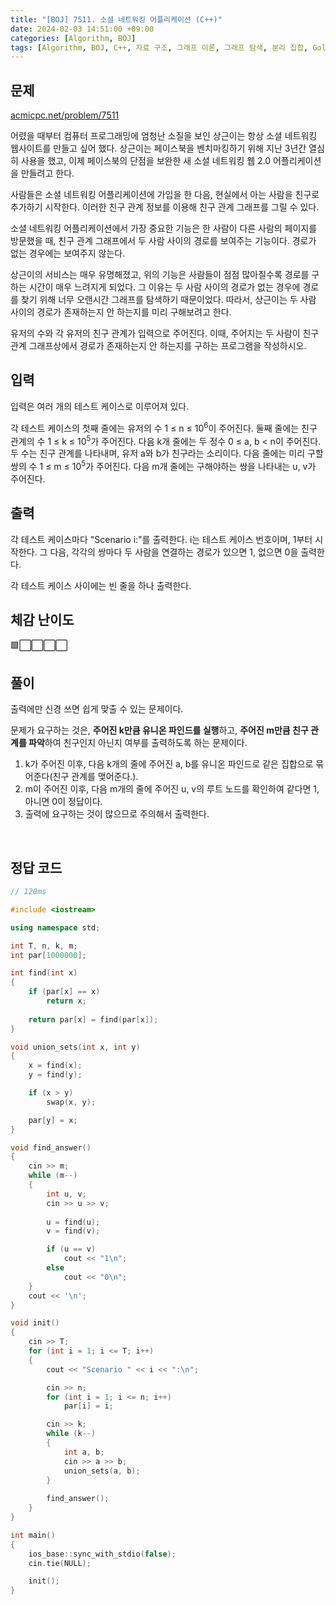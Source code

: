 ```yaml
---
title: "[BOJ] 7511. 소셜 네트워킹 어플리케이션 (C++)"
date: 2024-02-03 14:51:00 +09:00
categories: [Algorithm, BOJ]
tags: [Algorithm, BOJ, C++, 자료 구조, 그래프 이론, 그래프 탐색, 분리 집합, Gold 5]
---
```

## **문제**
[acmicpc.net/problem/7511](https://www.acmicpc.net/problem/7511)

어렸을 때부터 컴퓨터 프로그래밍에 엄청난 소질을 보인 상근이는 항상 소셜 네트워킹 웹사이트를 만들고 싶어 했다. 상근이는 페이스북을 벤치마킹하기 위해 지난 3년간 열심히 사용을 했고, 이제 페이스북의 단점을 보완한 새 소셜 네트워킹 웹 2.0 어플리케이션을 만들려고 한다.

사람들은 소셜 네트워킹 어플리케이션에 가입을 한 다음, 현실에서 아는 사람을 친구로 추가하기 시작한다. 이러한 친구 관계 정보를 이용해 친구 관계 그래프를 그릴 수 있다.

소셜 네트워킹 어플리케이션에서 가장 중요한 기능은 한 사람이 다른 사람의 페이지를 방문했을 때, 친구 관계 그래프에서 두 사람 사이의 경로를 보여주는 기능이다. 경로가 없는 경우에는 보여주지 않는다.

상근이의 서비스는 매우 유명해졌고, 위의 기능은 사람들이 점점 많아질수록 경로를 구하는 시간이 매우 느려지게 되었다. 그 이유는 두 사람 사이의 경로가 없는 경우에 경로를 찾기 위해 너무 오랜시간 그래프를 탐색하기 때문이었다. 따라서, 상근이는 두 사람 사이의 경로가 존재하는지 안 하는지를 미리 구해보려고 한다.

유저의 수와 각 유저의 친구 관계가 입력으로 주어진다. 이때, 주어지는 두 사람이 친구 관계 그래프상에서 경로가 존재하는지 안 하는지를 구하는 프로그램을 작성하시오.
<br>

## **입력**
입력은 여러 개의 테스트 케이스로 이루어져 있다.

각 테스트 케이스의 첫째 줄에는 유저의 수 1 ≤ n ≤ 10<sup>6</sup>이 주어진다. 둘째 줄에는 친구 관계의 수 1 ≤ k ≤ 10<sup>5</sup>가 주어진다. 다음 k개 줄에는 두 정수 0 ≤ a, b < n이 주어진다. 두 수는 친구 관계를 나타내며, 유저 a와 b가 친구라는 소리이다. 다음 줄에는 미리 구할 쌍의 수 1 ≤ m ≤ 10<sup>5</sup>가 주어진다. 다음 m개 줄에는 구해야하는 쌍을 나타내는 u, v가 주어진다.
<br>

## **출력**
각 테스트 케이스마다 "Scenario i:"를 출력한다. i는 테스트 케이스 번호이며, 1부터 시작한다. 그 다음, 각각의 쌍마다 두 사람을 연결하는 경로가 있으면 1, 없으면 0을 출력한다.

각 테스트 케이스 사이에는 빈 줄을 하나 출력한다.
<br>

## **체감 난이도**
🟩⬜⬜⬜⬜
<br>

## **풀이**
출력에만 신경 쓰면 쉽게 맞출 수 있는 문제이다.

문제가 요구하는 것은, **주어진 k만큼 유니온 파인드를 실행**하고, **주어진 m만큼 친구 관계를 파악**하여 친구인지 아닌지 여부를 출력하도록 하는 문제이다.

1. k가 주어진 이후, 다음 k개의 줄에 주어진 a, b를 유니온 파인드로 같은 집합으로 묶어준다(친구 관계를 맺어준다.).
2. m이 주어진 이후, 다음 m개의 줄에 주어진 u, v의 루트 노드를 확인하여 같다면 1, 아니면 0이 정답이다.
3. 출력에 요구하는 것이 많으므로 주의해서 출력한다.
<br>

## **정답 코드**
```c++
// 120ms

#include <iostream>

using namespace std;

int T, n, k, m;
int par[1000000];

int find(int x)
{
    if (par[x] == x)
        return x;
    
    return par[x] = find(par[x]);
}

void union_sets(int x, int y)
{
    x = find(x);
    y = find(y);

    if (x > y)
        swap(x, y);

    par[y] = x;
}

void find_answer()
{
    cin >> m;
    while (m--)
    {
        int u, v;
        cin >> u >> v;
        
        u = find(u);
        v = find(v);

        if (u == v)
            cout << "1\n";
        else
            cout << "0\n";
    }
    cout << '\n';
}

void init()
{
    cin >> T;
    for (int i = 1; i <= T; i++)
    {
        cout << "Scenario " << i << ":\n";

        cin >> n;
        for (int i = 1; i <= n; i++)
            par[i] = i;

        cin >> k;
        while (k--)
        {
            int a, b;
            cin >> a >> b;
            union_sets(a, b);
        }
            
        find_answer();
    }
}

int main()
{
    ios_base::sync_with_stdio(false);
    cin.tie(NULL);

    init();
}
```